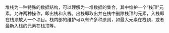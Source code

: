 堆栈为一种特殊的数据结构，可以理解为一堆数据的集合，其中维护一个“栈顶”元素，允许两种操作，即出栈和入栈。出栈即取出并在栈中删除栈顶的元素，入栈即在栈顶放入一个项目。栈内部的维护可以有许多种原则，如最大元素在栈顶，或者最新入栈的元素在栈顶等。